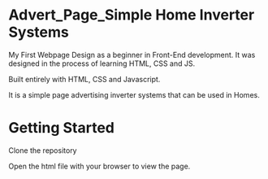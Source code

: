 # Advert_Page_Simple Home Inverter Systems

 My First Webpage Design as a beginner in Front-End development.
 It was designed in the process of learning HTML, CSS and JS.

 Built entirely with HTML, CSS and Javascript.

 It is a simple page advertising inverter systems that can be used in Homes.
 
 
# Getting Started

Clone the repository

Open the html file with your browser to view the page.






